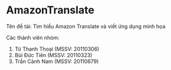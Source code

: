 # AmazonTranslate
Tên đề tài: Tìm hiểu Amazon Translate và viết ứng dụng minh họa

Các thành viên nhóm:
  1) Từ Thanh Thoại (MSSV: 20110306)
  2) Bùi Đức Tiên (MSSV: 20110323)
  3) Trần Cảnh Nam (MSSV: 20110679)
